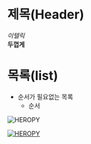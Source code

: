 # 제목(Header)

_이텔릭_  
**두껍게**  

# 목록(list)  
- 순서가 필요없는 목록
    - 순서  

![HEROPY](https://heropy.blog/css/images/logo.png)

[![HEROPY](https://heropy.blog/css/images/logo.png)](https://heropy.blog/css/images/logo.png)